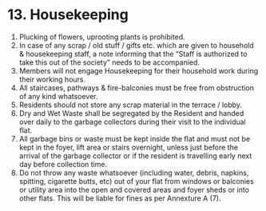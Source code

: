 # 13. Housekeeping

<ol class="main-list">
<li class="custom-number" data-num="13.1">Plucking of flowers, uprooting plants is prohibited.

<li class="custom-number" data-num="13.2">In case of any scrap / old stuff / gifts etc. which are given to household & housekeeping staff, a note informing that the “Staff is authorized to take this out of the society” needs to be accompanied.</li>

<li class="custom-number" data-num="13.3">Members will not engage Housekeeping for their household work during their working hours.</li>

<li class="custom-number" data-num="13.4">All staircases, pathways & fire-balconies must be free from obstruction of any kind whatsoever.</li>

<li class="custom-number" data-num="13.5">Residents should not store any scrap material in the terrace / lobby.</li>

<li class="custom-number" data-num="13.6">Dry and Wet Waste shall be segregated by the Resident and handed over daily to the garbage collectors during their visit to the individual flat.</li>

<li class="custom-number" data-num="13.7">All garbage bins or waste must be kept inside the flat and must not be kept in the foyer, lift area or stairs overnight, unless just before the arrival of the garbage collector or if the resident is travelling early next day before collection time.</li>

<li class="custom-number" data-num="13.8">Do not throw any waste whatsoever (including water, debris, napkins, spitting, cigarette butts, etc) out of your flat from windows or balconies or utility area into the open and covered areas and foyer sheds or into other flats. This will be liable for fines as per Annexture A (7).</li>
</ol>
